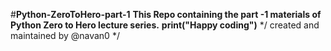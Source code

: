 #**Python-ZeroToHero-part-1**
**This Repo containing the part -1 materials of Python Zero to Hero lecture series.**
**print("Happy coding")**
*/ created and maintained by @navan0 */
